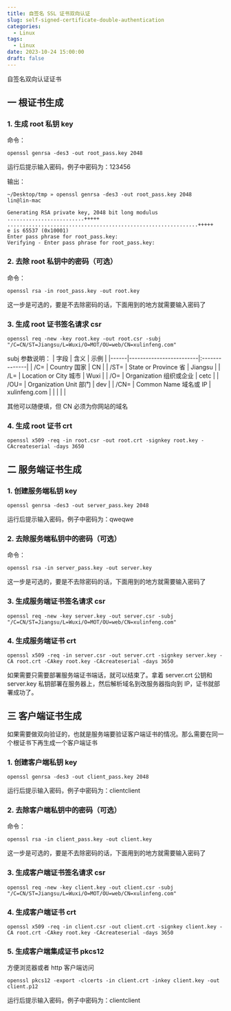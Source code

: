 ```yaml
---
title: 自签名 SSL 证书双向认证
slug: self-signed-certificate-double-authentication
categories:
  - Linux
tags:
  - Linux
date: 2023-10-24 15:00:00
draft: false
---
```


自签名双向认证证书

<!--more-->

## 一 根证书生成

### 1. 生成 root 私钥 key

命令：

```
openssl genrsa -des3 -out root_pass.key 2048
```

运行后提示输入密码，例子中密码为：123456

输出：

```
~/Desktop/tmp » openssl genrsa -des3 -out root_pass.key 2048                                                                              lin@lin-mac

Generating RSA private key, 2048 bit long modulus
.........................+++++
..............................................................+++++
e is 65537 (0x10001)
Enter pass phrase for root_pass.key:
Verifying - Enter pass phrase for root_pass.key:
```

### 2. 去除 root 私钥中的密码（可选）

命令：

```
openssl rsa -in root_pass.key -out root.key
```

这一步是可选的，要是不去除密码的话，下面用到的地方就需要输入密码了

### 3. 生成 root 证书签名请求 csr

```
openssl req -new -key root.key -out root.csr -subj "/C=CN/ST=Jiangsu/L=Wuxi/O=MOT/OU=web/CN=xulinfeng.com"
```

subj 参数说明：
| 字段 | 含义 | 示例 |
|------|-------------------------|:--------------|
| /C= | Country 国家 | CN |
| /ST= | State or Province 省 | Jiangsu |
| /L= | Location or City 城市 | Wuxi |
| /O= | Organization 组织或企业 | cetc |
| /OU= | Organization Unit 部门 | dev |
| /CN= | Common Name 域名或 IP | xulinfeng.com |
| | | |

其他可以随便填，但 CN 必须为你网站的域名

### 4. 生成 root 证书 crt

```
openssl x509 -req -in root.csr -out root.crt -signkey root.key -CAcreateserial -days 3650

```

## 二 服务端证书生成

### 1. 创建服务端私钥 key

```
openssl genrsa -des3 -out server_pass.key 2048
```

运行后提示输入密码，例子中密码为：qweqwe

### 2. 去除服务端私钥中的密码（可选）

命令：

```
openssl rsa -in server_pass.key -out server.key
```

这一步是可选的，要是不去除密码的话，下面用到的地方就需要输入密码了

### 3. 生成服务端证书签名请求 csr

```
openssl req -new -key server.key -out server.csr -subj "/C=CN/ST=Jiangsu/L=Wuxi/O=MOT/OU=web/CN=xulinfeng.com"
```

### 4. 生成服务端证书 crt

```
openssl x509 -req -in server.csr -out server.crt -signkey server.key -CA root.crt -CAkey root.key -CAcreateserial -days 3650
```

如果需要只需要部署服务端证书端话，就可以结束了。拿着 server.crt 公钥和 server.key 私钥部署在服务器上，然后解析域名到改服务器指向到 IP，证书就部署成功了。

## 三 客户端证书生成

如果需要做双向验证的，也就是服务端要验证客户端证书的情况。那么需要在同一个根证书下再生成一个客户端证书

### 1. 创建客户端私钥 key

```
openssl genrsa -des3 -out client_pass.key 2048
```

运行后提示输入密码，例子中密码为：clientclient

### 2. 去除客户端私钥中的密码（可选）

命令：

```
openssl rsa -in client_pass.key -out client.key
```

这一步是可选的，要是不去除密码的话，下面用到的地方就需要输入密码了

### 3. 生成客户端证书签名请求 csr

```
openssl req -new -key client.key -out client.csr -subj "/C=CN/ST=Jiangsu/L=Wuxi/O=MOT/OU=web/CN=xulinfeng.com"
```

### 4. 生成客户端证书 crt

```
openssl x509 -req -in client.csr -out client.crt -signkey client.key -CA root.crt -CAkey root.key -CAcreateserial -days 3650
```

### 5. 生成客户端集成证书 pkcs12

方便浏览器或者 http 客户端访问

```
openssl pkcs12 -export -clcerts -in client.crt -inkey client.key -out client.p12

```

运行后提示输入密码，例子中密码为：clientclient
